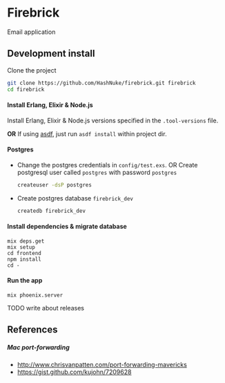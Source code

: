 # Firebrick

Email application


## Development install

Clone the project

```sh
git clone https://github.com/HashNuke/firebrick.git firebrick
cd firebrick
```

#### Install Erlang, Elixir & Node.js

Install Erlang, Elixir & Node.js versions specified in the `.tool-versions` file.

**OR** If using [asdf](http://github.com/HashNuke/asdf), just run `asdf install` within project dir.

#### Postgres

* Change the postgres credentials in `config/test.exs`.
  OR
  Create postgresql user called `postgres` with password `postgres`
  ```sh
  createuser -dsP postgres
  ```

* Create postgres database `firebrick_dev`

  ```sh
  createdb firebrick_dev
  ```

#### Install dependencies & migrate database

```
mix deps.get
mix setup
cd frontend
npm install
cd -
```

#### Run the app

```
mix phoenix.server
```

TODO write about releases

## References

##### Mac port-forwarding

* <http://www.chrisvanpatten.com/port-forwarding-mavericks>
* <https://gist.github.com/kujohn/7209628>
